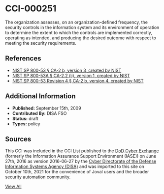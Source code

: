 # CCI-000251

The organization assesses, on an organization-defined frequency, the security controls in the information system and its environment of operation to determine the extent to which the controls are implemented correctly, operating as intended, and producing the desired outcome with respect to meeting the security requirements.

## References ##

* [NIST SP 800-53 § CA-2 b, version 3, created by NIST](http://csrc.nist.gov/publications/PubsSPs.html)
* [NIST SP 800-53A § CA-2.2 (ii), version 1, created by NIST](http://csrc.nist.gov/publications/PubsSPs.html)
* [NIST SP 800-53 Revision 4 § CA-2 b, version 4, created by NIST](http://csrc.nist.gov/publications/PubsSPs.html)


## Additional Information ##

* **Published:** September 15th, 2009
* **Contributed By:** DISA FSO
* **Status:** draft
* **Types:** policy

## Sources ##

This CCI was included in the CCI List published to the [DoD Cyber Exchange](https://public.cyber.mil/stigs/cci/)
(formerly the Information Assurance Support Environment (IASE)) on June 27th, 2016 as version
2016-06-27 by the [Cyber Directorate of the Defense Information Systems Agency (DISA)](https://public.cyber.mil/about-cyber/)
and was imported to this site on October 10th, 2021 for the convenience of Joval users and the broader
security automation community.

[View All](../README.md)
